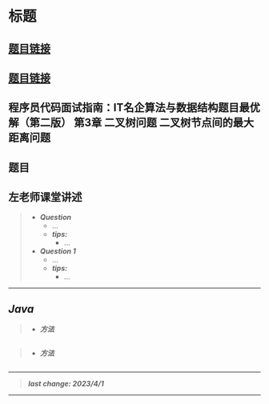 # 标题

## [题目链接]()

## [题目链接]()

## 程序员代码面试指南：IT名企算法与数据结构题目最优解（第二版） 第3章 二叉树问题 二叉树节点间的最大距离问题

## 题目

## 左老师课堂讲述

> - ***Question***
>   - ...
>   - ***tips:***
>     - ...
> - ***Question 1***
>   - ...
>   - ***tips:***
>     - ...

---

## *Java*

> - ***方法***

```java
```

> - ***方法***

```java
```

---

> ***last change: 2023/4/1***

---
